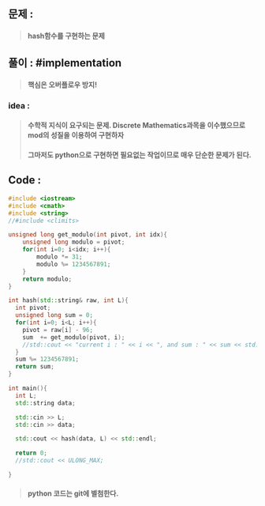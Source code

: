 ## 문제 :
> #### hash함수를 구현하는 문제

## 풀이 : #implementation
> #### 핵심은 오버플로우 방지!

### idea :
> #### 수학적 지식이 요구되는 문제. Discrete Mathematics과목을 이수했으므로 mod의 성질을 이용하여 구현하자
> #### 그마저도 python으로 구현하면 필요없는 작업이므로 매우 단순한 문제가 된다.

## Code :
```cpp
#include <iostream>
#include <cmath>
#include <string>
//#include <climits>

unsigned long get_modulo(int pivot, int idx){
    unsigned long modulo = pivot;
    for(int i=0; i<idx; i++){
        modulo *= 31;
        modulo %= 1234567891;
    }
    return modulo;
}

int hash(std::string& raw, int L){
  int pivot;
  unsigned long sum = 0;
  for(int i=0; i<L; i++){
    pivot = raw[i] - 96;
    sum  += get_modulo(pivot, i);
    //std::cout << "current i : " << i << ", and sum : " << sum << std::endl;
  }
  sum %= 1234567891;
  return sum;
}

int main(){
  int L;
  std::string data;

  std::cin >> L;
  std::cin >> data;

  std::cout << hash(data, L) << std::endl;

  return 0;
  //std::cout << ULONG_MAX;

}
```
> #### python 코드는 git에 별첨한다.
